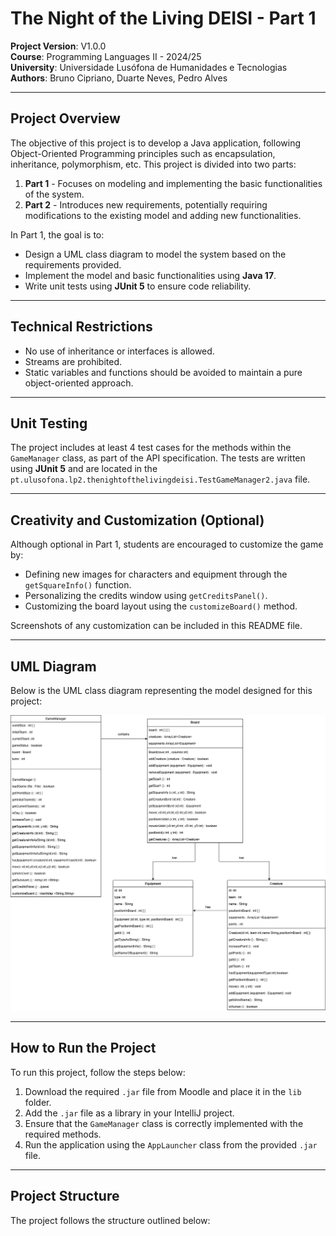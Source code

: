 # The Night of the Living DEISI - Part 1

**Project Version**: V1.0.0  
**Course**: Programming Languages II - 2024/25  
**University**: Universidade Lusófona de Humanidades e Tecnologias  
**Authors**: Bruno Cipriano, Duarte Neves, Pedro Alves

---

## Project Overview

The objective of this project is to develop a Java application, following Object-Oriented Programming principles such as encapsulation, inheritance, polymorphism, etc. This project is divided into two parts:

1. **Part 1** - Focuses on modeling and implementing the basic functionalities of the system.
2. **Part 2** - Introduces new requirements, potentially requiring modifications to the existing model and adding new functionalities.

In Part 1, the goal is to:
- Design a UML class diagram to model the system based on the requirements provided.
- Implement the model and basic functionalities using **Java 17**.
- Write unit tests using **JUnit 5** to ensure code reliability.

---

## Technical Restrictions

- No use of inheritance or interfaces is allowed.
- Streams are prohibited.
- Static variables and functions should be avoided to maintain a pure object-oriented approach.

---

## Unit Testing

The project includes at least 4 test cases for the methods within the `GameManager` class, as part of the API specification. The tests are written using **JUnit 5** and are located in the `pt.ulusofona.lp2.thenightofthelivingdeisi.TestGameManager2.java` file.

---

## Creativity and Customization (Optional)

Although optional in Part 1, students are encouraged to customize the game by:
- Defining new images for characters and equipment through the `getSquareInfo()` function.
- Personalizing the credits window using `getCreditsPanel()`.
- Customizing the board layout using the `customizeBoard()` method.

Screenshots of any customization can be included in this README file.

---

## UML Diagram

Below is the UML class diagram representing the model designed for this project:

![](diagrama.png?raw=true "UML Class Diagram")

---

## How to Run the Project

To run this project, follow the steps below:
1. Download the required `.jar` file from Moodle and place it in the `lib` folder.
2. Add the `.jar` file as a library in your IntelliJ project.
3. Ensure that the `GameManager` class is correctly implemented with the required methods.
4. Run the application using the `AppLauncher` class from the provided `.jar` file.

---

## Project Structure

The project follows the structure outlined below:

